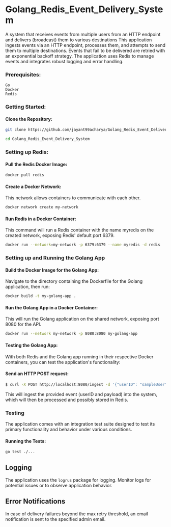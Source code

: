 # Golang_Redis_Event_Delivery_System
A system that receives events from multiple users from an HTTP endpoint and delivers (broadcast) them to various destinations
This application ingests events via an HTTP endpoint, processes them, and attempts to send them to multiple destinations. Events that fail to be delivered are retried with an exponential backoff strategy. The application uses Redis to manage events and integrates robust logging and error handling.


### Prerequisites:
```
Go
Docker
Redis
```
### Getting Started:
#### Clone the Repository:
```bash
git clone https://github.com/jayant99acharya/Golang_Redis_Event_Delivery_System.git
```
```bash
cd Golang_Redis_Event_Delivery_System
```

### Setting up Redis:
#### Pull the Redis Docker Image:
```bash
docker pull redis
```

#### Create a Docker Network:
This network allows containers to communicate with each other.
```bash
docker network create my-network
```
#### Run Redis in a Docker Container:
This command will run a Redis container with the name myredis on the created network, exposing Redis' default port 6379.
```bash
docker run --network=my-network -p 6379:6379 --name myredis -d redis
```
### Setting up and Running the Golang App
#### Build the Docker Image for the Golang App:
Navigate to the directory containing the Dockerfile for the Golang application, then run:
```bash
docker build -t my-golang-app .
```
#### Run the Golang App in a Docker Container:
This will run the Golang application on the shared network, exposing port 8080 for the API.
```bash
docker run --network my-network -p 8080:8080 my-golang-app
```
#### Testing the Golang App:
With both Redis and the Golang app running in their respective Docker containers, you can test the application's functionality:

#### Send an HTTP POST request:
```bash
$ curl -X POST http://localhost:8080/ingest -d '{"userID": "sampleUser", "payload": "samplePayload"}'
```
This will ingest the provided event (userID and payload) into the system, which will then be processed and possibly stored in Redis.


### Testing

The application comes with an integration test suite designed to test its primary functionality and behavior under various conditions.

#### Running the Tests:
```bash
go test ./...
```

## Logging

The application uses the `logrus` package for logging. Monitor logs for potential issues or to observe application behavior.

## Error Notifications

In case of delivery failures beyond the max retry threshold, an email notification is sent to the specified admin email.










